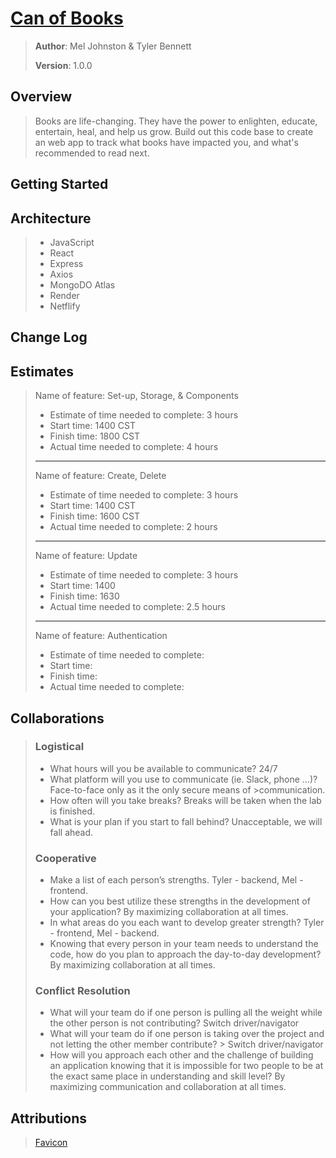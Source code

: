 # [Can of Books](can-of-books-tm.netlify.app)

>**Author**: Mel Johnston & Tyler Bennett
>
>**Version**: 1.0.0

## Overview
>
> Books are life-changing. They have the power to enlighten, educate, entertain, heal, and help us grow. Build out this code base to create an web app to track what books have impacted you, and what's recommended to read next.

## Getting Started
<!-- What are the steps that a user must take in order to build this app on their own machine and get it running? -->

## Architecture

> - JavaScript
> - React
> - Express
> - Axios
> - MongoDO Atlas
> - Render
> - Netflify

## Change Log
<!-- Use this area to document the iterative changes made to your application as each feature is successfully implemented. Use time stamps. Here's an example:

01-01-2001 4:59pm - Application now has a fully-functional express server, with a GET route for the location resource. -->

## Estimates

> Name of feature: Set-up, Storage, & Components
>
> - Estimate of time needed to complete: 3 hours
> - Start time: 1400 CST
> - Finish time: 1800 CST
> - Actual time needed to complete: 4 hours
>
>___
>
> Name of feature: Create, Delete
>
> - Estimate of time needed to complete: 3 hours
> - Start time: 1400 CST
> - Finish time: 1600 CST
> - Actual time needed to complete: 2 hours
>
>___
>
>Name of feature: Update
>
> - Estimate of time needed to complete: 3 hours
> - Start time: 1400
> - Finish time: 1630
> - Actual time needed to complete: 2.5 hours
>
>___
>
> Name of feature: Authentication
>
> - Estimate of time needed to complete:
> - Start time:
> - Finish time:
> - Actual time needed to complete:

## Collaborations
>
> ### Logistical
>
> - What hours will you be available to communicate? 24/7
> - What platform will you use to communicate (ie. Slack, phone …)? Face-to-face only as it the only secure means of >communication.
> - How often will you take breaks? Breaks will be taken when the lab is finished.
> - What is your plan if you start to fall behind? Unacceptable, we will fall ahead.
>
> ### Cooperative
>
> - Make a list of each person’s strengths. Tyler - backend, Mel - frontend.
> - How can you best utilize these strengths in the development of your application? By maximizing collaboration at all times.
> - In what areas do you each want to develop greater strength? Tyler - frontend, Mel - backend.
> - Knowing that every person in your team needs to understand the code, how do you plan to approach the day-to-day development? By maximizing collaboration at all times.
>
> ### Conflict Resolution
>
> - What will your team do if one person is pulling all the weight while the other person is not contributing? Switch driver/navigator
> - What will your team do if one person is taking over the project and not letting the other member contribute? > Switch driver/navigator
> - How will you approach each other and the challenge of building an application knowing that it is impossible for two people to be at the exact same place in understanding and skill level? By maximizing communication and collaboration at all times.

## Attributions

>[Favicon](https://www.flaticon.com/free-icons/library)
  